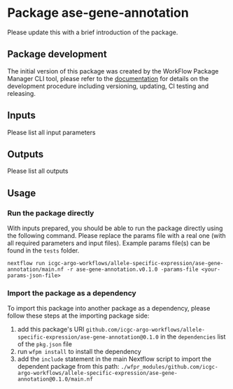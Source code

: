 # Package ase-gene-annotation


Please update this with a brief introduction of the package.


## Package development

The initial version of this package was created by the WorkFlow Package Manager CLI tool, please refer to
the [documentation](https://wfpm.readthedocs.io) for details on the development procedure including
versioning, updating, CI testing and releasing.


## Inputs

Please list all input parameters


## Outputs

Please list all outputs


## Usage

### Run the package directly

With inputs prepared, you should be able to run the package directly using the following command.
Please replace the params file with a real one (with all required parameters and input files). Example
params file(s) can be found in the `tests` folder.

```
nextflow run icgc-argo-workflows/allele-specific-expression/ase-gene-annotation/main.nf -r ase-gene-annotation.v0.1.0 -params-file <your-params-json-file>
```

### Import the package as a dependency

To import this package into another package as a dependency, please follow these steps at the
importing package side:

1. add this package's URI `github.com/icgc-argo-workflows/allele-specific-expression/ase-gene-annotation@0.1.0` in the `dependencies` list of the `pkg.json` file
2. run `wfpm install` to install the dependency
3. add the `include` statement in the main Nextflow script to import the dependent package from this path: `./wfpr_modules/github.com/icgc-argo-workflows/allele-specific-expression/ase-gene-annotation@0.1.0/main.nf`
